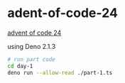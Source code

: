 # adent-of-code-24

[advent of code 24](https://adventofcode.com/)

using Deno 2.1.3

```sh
# run part code
cd day-1
deno run --allow-read ./part-1.ts
```
